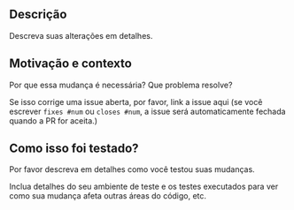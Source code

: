 ## Descrição

Descreva suas alterações em detalhes.

## Motivação e contexto

Por que essa mudança é necessária? Que problema resolve?

Se isso corrige uma issue aberta, por favor, link a issue aqui (se você escrever `fixes #num`
ou `closes #num`, a issue será automaticamente fechada quando a PR for aceita.)

## Como isso foi testado?

Por favor descreva em detalhes como você testou suas mudanças.

Inclua detalhes do seu ambiente de teste e os testes executados
para ver como sua mudança afeta outras áreas do código, etc.
